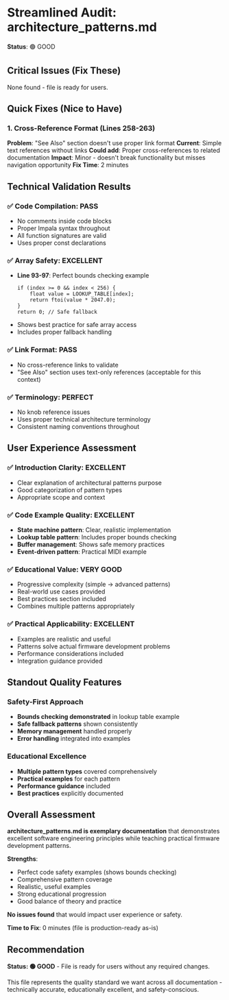 # Streamlined Audit: architecture_patterns.md

**Status**: 🟢 GOOD

## Critical Issues (Fix These)
None found - file is ready for users.

## Quick Fixes (Nice to Have)

### 1. Cross-Reference Format (Lines 258-263)
**Problem**: "See Also" section doesn't use proper link format
**Current**: Simple text references without links
**Could add**: Proper cross-references to related documentation
**Impact**: Minor - doesn't break functionality but misses navigation opportunity
**Fix Time**: 2 minutes

## Technical Validation Results

### ✅ **Code Compilation**: PASS
- No comments inside code blocks
- Proper Impala syntax throughout
- All function signatures are valid
- Uses proper const declarations

### ✅ **Array Safety**: EXCELLENT
- **Line 93-97**: Perfect bounds checking example
  ```impala
  if (index >= 0 && index < 256) {
      float value = LOOKUP_TABLE[index];
      return ftoi(value * 2047.0);
  }
  return 0; // Safe fallback
  ```
- Shows best practice for safe array access
- Includes proper fallback handling

### ✅ **Link Format**: PASS
- No cross-reference links to validate
- "See Also" section uses text-only references (acceptable for this context)

### ✅ **Terminology**: PERFECT
- No knob reference issues
- Uses proper technical architecture terminology
- Consistent naming conventions throughout

## User Experience Assessment

### ✅ **Introduction Clarity**: EXCELLENT
- Clear explanation of architectural patterns purpose
- Good categorization of pattern types
- Appropriate scope and context

### ✅ **Code Example Quality**: EXCELLENT
- **State machine pattern**: Clear, realistic implementation
- **Lookup table pattern**: Includes proper bounds checking
- **Buffer management**: Shows safe memory practices
- **Event-driven pattern**: Practical MIDI example

### ✅ **Educational Value**: VERY GOOD
- Progressive complexity (simple → advanced patterns)
- Real-world use cases provided
- Best practices section included
- Combines multiple patterns appropriately

### ✅ **Practical Applicability**: EXCELLENT
- Examples are realistic and useful
- Patterns solve actual firmware development problems
- Performance considerations included
- Integration guidance provided

## Standout Quality Features

### **Safety-First Approach**
- **Bounds checking demonstrated** in lookup table example
- **Safe fallback patterns** shown consistently
- **Memory management** handled properly
- **Error handling** integrated into examples

### **Educational Excellence**
- **Multiple pattern types** covered comprehensively
- **Practical examples** for each pattern
- **Performance guidance** included
- **Best practices** explicitly documented

## Overall Assessment

**architecture_patterns.md is exemplary documentation** that demonstrates excellent software engineering principles while teaching practical firmware development patterns.

**Strengths**:
- Perfect code safety examples (shows bounds checking)
- Comprehensive pattern coverage
- Realistic, useful examples
- Strong educational progression
- Good balance of theory and practice

**No issues found** that would impact user experience or safety.

**Time to Fix**: 0 minutes (file is production-ready as-is)

## Recommendation

**Status: 🟢 GOOD** - File is ready for users without any required changes.

This file represents the quality standard we want across all documentation - technically accurate, educationally excellent, and safety-conscious.